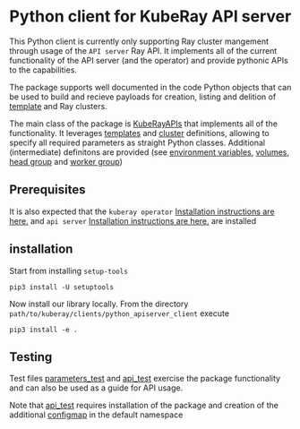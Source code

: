 # Python client for KubeRay API server

This Python client is currently only supporting Ray cluster mangement through usage of the `API server` Ray API. It implements all of the current functionality of the API server (and the operator) and provide pythonic APIs to the capabilities.

The package supports well documented in the code Python objects that can be used to build and recieve payloads for creation, listing and delition of [template](https://ray-project.github.io/kuberay/components/apiserver/#compute-template) and Ray clusters.

The main class of the package is [KubeRayAPIs](python_apiserver_client/kuberay_apis.py) that implements all of the functionality. It leverages [templates](python_apiserver_client/params/templates.py) and [cluster](python_apiserver_client/params/cluster.py) definitions, allowing to specify all required parameters as straight Python classes. Additional (intermediate) definitons are provided (see [environment variables](python_apiserver_client/params/environmentvariables.py), [volumes](python_apiserver_client/params/volumes.py), [head group](python_apiserver_client/params/headnode.py) and [worker group](python_apiserver_client/params/workernode.py))

## Prerequisites

It is also expected that the `kuberay operator` [Installation instructions are here.](https://github.com/ray-project/kuberay#quick-start) and `api server` [Installation instructions are here.](https://ray-project.github.io/kuberay/components/apiserver) are installed

## installation

Start from installing `setup-tools`

```shell
pip3 install -U setuptools
```

Now install our library locally. From the directory `path/to/kuberay/clients/python_apiserver_client` execute

```shell
pip3 install -e .
```

## Testing

Test files [parameters_test](python_apiserver_client_test/api_params_test.py) and [api_test](python_apiserver_client_test/kuberay_api_test.py) exercise the package functionality and can also be used as a guide for API usage.

Note that [api_test](python_apiserver_client_test/kuberay_api_test.py) requires installation of the package and creation of the additional [configmap](../../apiserver/test/job/code.yaml) in the default namespace
